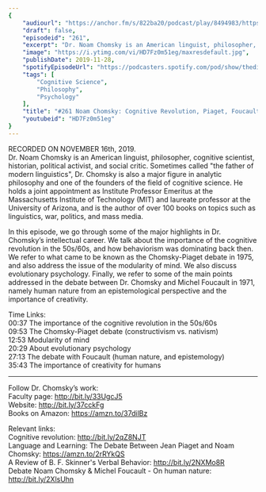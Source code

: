 ```yaml
---
{
	"audiourl": "https://anchor.fm/s/822ba20/podcast/play/8494983/https%3A%2F%2Fd3ctxlq1ktw2nl.cloudfront.net%2Fproduction%2F2019-10-17%2F34512851-44100-2-f3dc66249f613.m4a",
	"draft": false,
	"episodeid": "261",
	"excerpt": "Dr. Noam Chomsky is an American linguist, philosopher, cognitive scientist, historian, political activist, and social critic. Sometimes called \"the father of modern linguistics\", Dr. Chomsky is also a major figure in analytic philosophy and one of the founders of the field of cognitive science. He holds a joint appointment as Institute Professor Emeritus at the Massachusetts Institute of Technology (MIT) and laureate professor at the University of Arizona, and is the author of over 100 books on topics such as linguistics, war, politics, and mass media.",
	"image": "https://i.ytimg.com/vi/HD7Fz0m51eg/maxresdefault.jpg",
	"publishDate": 2019-11-28,
	"spotifyEpisodeUrl": "https://podcasters.spotify.com/pod/show/thedissenter/episodes/261-Noam-Chomsky-Cognitive-Revolution--Piaget--Foucault--And-Evolutionary-Psychology-e91oe7",
	"tags": [
		"Cognitive Science",
		"Philosophy",
		"Psychology"
	],
	"title": "#261 Noam Chomsky: Cognitive Revolution, Piaget, Foucault, And Evolutionary Psychology",
	"youtubeid": "HD7Fz0m51eg"
}
---
```

RECORDED ON NOVEMBER 16th, 2019.  
Dr. Noam Chomsky is an American linguist, philosopher, cognitive scientist, historian, political activist, and social critic. Sometimes called "the father of modern linguistics", Dr. Chomsky is also a major figure in analytic philosophy and one of the founders of the field of cognitive science. He holds a joint appointment as Institute Professor Emeritus at the Massachusetts Institute of Technology (MIT) and laureate professor at the University of Arizona, and is the author of over 100 books on topics such as linguistics, war, politics, and mass media.

In this episode, we go through some of the major highlights in Dr. Chomsky’s intellectual career. We talk about the importance of the cognitive revolution in the 50s/60s, and how behaviorism was dominating back then. We refer to what came to be known as the Chomsky-Piaget debate in 1975, and also address the issue of the modularity of mind. We also discuss evolutionary psychology. Finally, we refer to some of the main points addressed in the debate between Dr. Chomsky and Michel Foucault in 1971, namely human nature from an epistemological perspective and the importance of creativity.

Time Links:  
<time>00:37</time> The importance of the cognitive revolution in the 50s/60s  
<time>09:53</time> The Chomsky-Piaget debate (constructivism vs. nativism)  
<time>12:53</time> Modularity of mind  
<time>20:29</time> About evolutionary psychology  
<time>27:13</time> The debate with Foucault (human nature, and epistemology)  
<time>35:43</time> The importance of creativity for humans

---

Follow Dr. Chomsky’s work:  
Faculty page: http://bit.ly/33UgcJ5  
Website: http://bit.ly/37cckFg  
Books on Amazon: https://amzn.to/37dilBz

Relevant links:  
Cognitive revolution: http://bit.ly/2qZ8NJT  
Language and Learning: The Debate Between Jean Piaget and Noam Chomsky: https://amzn.to/2rRYkQS  
A Review of B. F. Skinner's Verbal Behavior: http://bit.ly/2NXMo8R  
Debate Noam Chomsky & Michel Foucault - On human nature: http://bit.ly/2XlsUhn
